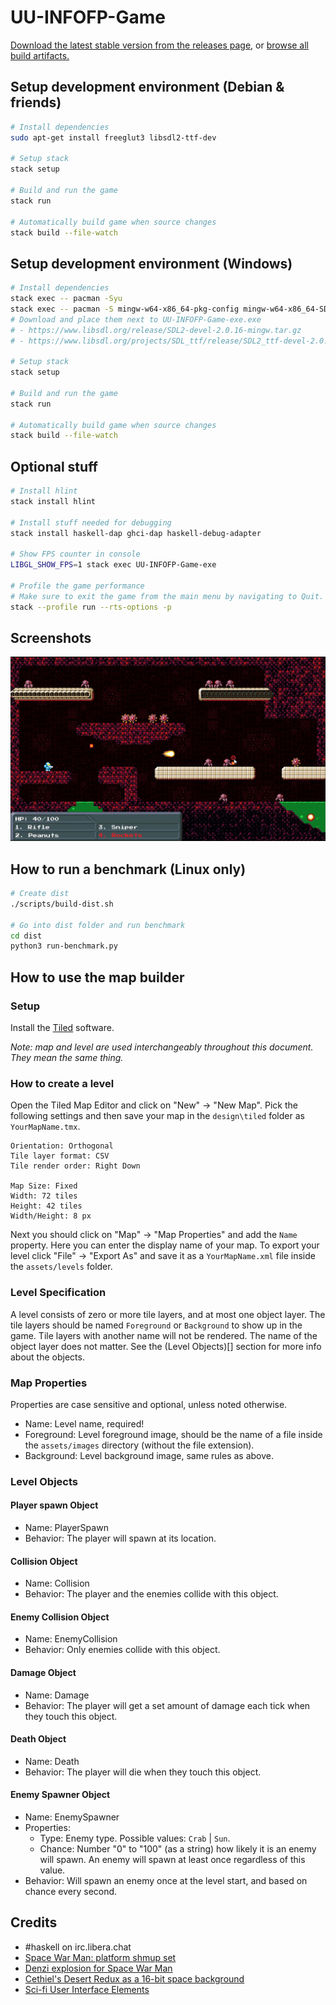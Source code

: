 # UU-INFOFP-Game

[Download the latest stable version from the releases page](https://github.com/Fusion86/UU-INFOFP-Game/releases/latest), or [browse all build artifacts.](https://s3.cerbus.nl/minio/uu-infofp-game/)

## Setup development environment (Debian & friends)

```sh
# Install dependencies
sudo apt-get install freeglut3 libsdl2-ttf-dev

# Setup stack
stack setup

# Build and run the game
stack run

# Automatically build game when source changes
stack build --file-watch
```

## Setup development environment (Windows)

```sh
# Install dependencies
stack exec -- pacman -Syu
stack exec -- pacman -S mingw-w64-x86_64-pkg-config mingw-w64-x86_64-SDL2 mingw-w64-x86_64-SDL2_ttf
# Download and place them next to UU-INFOFP-Game-exe.exe
# - https://www.libsdl.org/release/SDL2-devel-2.0.16-mingw.tar.gz
# - https://www.libsdl.org/projects/SDL_ttf/release/SDL2_ttf-devel-2.0.15-mingw.tar.gz

# Setup stack
stack setup

# Build and run the game
stack run

# Automatically build game when source changes
stack build --file-watch
```

## Optional stuff

```sh
# Install hlint
stack install hlint

# Install stuff needed for debugging
stack install haskell-dap ghci-dap haskell-debug-adapter

# Show FPS counter in console
LIBGL_SHOW_FPS=1 stack exec UU-INFOFP-Game-exe

# Profile the game performance
# Make sure to exit the game from the main menu by navigating to Quit. Exiting from the console, or by closing the window does NOT work.
stack --profile run --rts-options -p
```

## Screenshots

![This is an image](docs/game.jpg)

## How to run a benchmark (Linux only)

```sh
# Create dist
./scripts/build-dist.sh

# Go into dist folder and run benchmark
cd dist
python3 run-benchmark.py
```

## How to use the map builder

### Setup

Install the [Tiled](https://www.mapeditor.org/) software.

_Note: map and level are used interchangeably throughout this document. They mean the same thing._

### How to create a level

Open the Tiled Map Editor and click on "New" -> "New Map". Pick the following settings and then save your map in the `design\tiled` folder as `YourMapName.tmx`.

```
Orientation: Orthogonal
Tile layer format: CSV
Tile render order: Right Down

Map Size: Fixed
Width: 72 tiles
Height: 42 tiles
Width/Height: 8 px
```

Next you should click on "Map" -> "Map Properties" and add the `Name` property. Here you can enter the display name of your map.
To export your level click "File" -> "Export As" and save it as a `YourMapName.xml` file inside the `assets/levels` folder.

### Level Specification

A level consists of zero or more tile layers, and at most one object layer. The tile layers should be named `Foreground` or `Background` to show up in the game.
Tile layers with another name will not be rendered. The name of the object layer does not matter. See the (Level Objects)[] section for more info about the objects.

### Map Properties

Properties are case sensitive and optional, unless noted otherwise.

- Name: Level name, required!
- Foreground: Level foreground image, should be the name of a file inside the `assets/images` directory (without the file extension).
- Background: Level background image, same rules as above.

### Level Objects

#### Player spawn Object

- Name: PlayerSpawn
- Behavior: The player will spawn at its location.

#### Collision Object

- Name: Collision
- Behavior: The player and the enemies collide with this object.

#### Enemy Collision Object

- Name: EnemyCollision
- Behavior: Only enemies collide with this object.

#### Damage Object

- Name: Damage
- Behavior: The player will get a set amount of damage each tick when they touch this object.

#### Death Object

- Name: Death
- Behavior: The player will die when they touch this object.

#### Enemy Spawner Object

- Name: EnemySpawner
- Properties:
  - Type: Enemy type. Possible values: `Crab` | `Sun`.
  - Chance: Number "0" to "100" (as a string) how likely it is an enemy will spawn. An enemy will spawn at least once regardless of this value.
- Behavior: Will spawn an enemy once at the level start, and based on chance every second.

## Credits

- #haskell on irc.libera.chat
- [Space War Man: platform shmup set](https://opengameart.org/content/space-war-man-platform-shmup-set)
- [Denzi explosion for Space War Man](https://opengameart.org/content/denzi-explosion-for-space-war-man)
- [Cethiel's Desert Redux as a 16-bit space background](https://opengameart.org/content/cethiels-desert-redux-as-a-16-bit-space-background)
- [Sci-fi User Interface Elements](https://opengameart.org/content/sci-fi-user-interface-elements)
